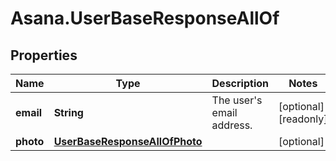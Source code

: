 # Asana.UserBaseResponseAllOf

## Properties

Name | Type | Description | Notes
------------ | ------------- | ------------- | -------------
**email** | **String** | The user&#39;s email address. | [optional] [readonly] 
**photo** | [**UserBaseResponseAllOfPhoto**](UserBaseResponseAllOfPhoto.md) |  | [optional] 


